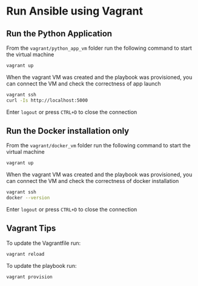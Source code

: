 # Run Ansible using Vagrant

## Run the Python Application

From the `vagrant/python_app_vm` folder run the following command to start the virtual machine

```bash
vagrant up
```

When the vagrant VM was created and the playbook was provisioned, you can connect the VM and check the correctness of app launch

```bash
vagrant ssh
curl -Is http://localhost:5000
```

Enter `logout` or press `CTRL+D` to close the connection

## Run the Docker installation only

From the `vagrant/docker_vm` folder run the following command to start the virtual machine

```bash
vagrant up
```

When the vagrant VM was created and the playbook was provisioned, you can connect the VM and check the correctness of docker installation

```bash
vagrant ssh
docker --version
```

Enter `logout` or press `CTRL+D` to close the connection

## Vagrant Tips

To update the Vagrantfile run:

```bash
vagrant reload
```

To update the playbook run:

```bash
vagrant provision
```
